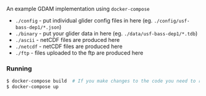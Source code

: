 An example GDAM implementation using `docker-compose`

* `./config` - put individual glider config files in here (eg. `./config/usf-bass-dep1/*.json`)
* `./binary` - put your glider data in here (eg. `./data/usf-bass-dep1/*.tdb`)
* `./ascii` - netCDF files are produced here
* `./netcdf` - netCDF files are produced here
* `./ftp` - files uploaded to the ftp are produced here

### Running



```bash
$ docker-compose build  # If you make changes to the code you need to run this everytime
$ docker-compose up
```
